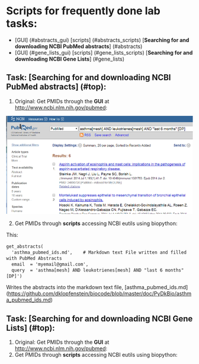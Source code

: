 # <a name=top></a>Scripts for frequently done lab tasks:

* [GUI] (#abstracts_gui) [scripts] (#abstracts_scripts) [**Searching for and downloading NCBI PubMed abstracts**] (#abstracts)
* [GUI] (#gene_lists_gui) [scripts] (#gene_lists_scripts) [**Searching for and downloading NCBI Gene Lists**] (#gene_lists)



## Task: <a name=abstracts></a>[**Searching for and downloading NCBI PubMed abstracts**] (#top):

1. <a name=abstracts_gui></a>Original: Get PMIDs through the **GUI** at http://www.ncbi.nlm.nih.gov/pubmed:

  ![NCBI Pubmed](https://github.com/dklopfenstein/biocode/blob/master/doc/PyDkBio/PubMed_search.png)

2. <a name=abstracts_scripts></a>Get PMIDs through **scripts** accessing NCBI eutils using biopython:

This:
```
get_abstracts(
  'asthma_pubmed_ids.md',    # Markdown text File written and filled with PubMed Abstracts
  email  = 'myemail@gmail.com',
  query  = 'asthma[mesh] AND leukotrienes[mesh] AND "last 6 months" [DP]')
```

Writes the abstracts into the markdown text file, [asthma_pubmed_ids.md] (https://github.com/dklopfenstein/biocode/blob/master/doc/PyDkBio/asthma_pubmed_ids.md)

## Task: <a name=gene_lists></a>[**Searching for and downloading NCBI Gene Lists**] (#top):
1. <a name=gene_lists_gui></a>Original: Get PMIDs through the **GUI** at http://www.ncbi.nlm.nih.gov/pubmed:
2. <a name=gene_lists_scripts></a>Get PMIDs through **scripts** accessing NCBI eutils using biopython:
